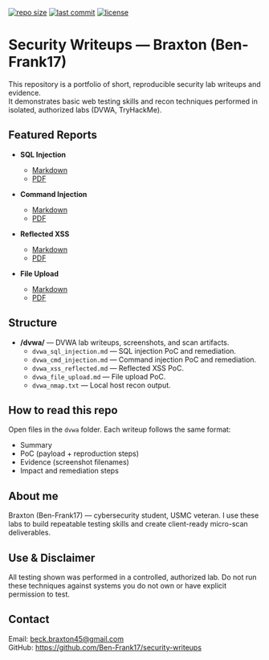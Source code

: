 [![repo size](https://img.shields.io/github/repo-size/Ben-Frank17/security-writeups)](https://github.com/Ben-Frank17/security-writeups)
[![last commit](https://img.shields.io/github/last-commit/Ben-Frank17/security-writeups)](https://github.com/Ben-Frank17/security-writeups/commits/main)
[![license](https://img.shields.io/github/license/Ben-Frank17/security-writeups)](https://github.com/Ben-Frank17/security-writeups/blob/main/LICENSE)


# Security Writeups — Braxton (Ben-Frank17)

This repository is a portfolio of short, reproducible security lab writeups and evidence.  
It demonstrates basic web testing skills and recon techniques performed in isolated, authorized labs (DVWA, TryHackMe).

## Featured Reports
- **SQL Injection**
  - [Markdown](dvwa/dvwa_sql_injection.md)
  - [PDF](dvwa/dvwa_sql_injection.pdf)

- **Command Injection**
  - [Markdown](dvwa/dvwa_cmd_injection.md)
  - [PDF](dvwa/dvwa_cmd_injection.pdf)

- **Reflected XSS**
  - [Markdown](dvwa/dvwa_xss_reflected.md)
  - [PDF](dvwa/dvwa_xss_reflected.pdf)

- **File Upload**
  - [Markdown](dvwa/dvwa_file_upload.md)
  - [PDF](dvwa/dvwa_file_upload.pdf)

## Structure
- **/dvwa/** — DVWA lab writeups, screenshots, and scan artifacts.  
  - `dvwa_sql_injection.md` — SQL injection PoC and remediation.  
  - `dvwa_cmd_injection.md` — Command injection PoC and remediation.  
  - `dvwa_xss_reflected.md` — Reflected XSS PoC.  
  - `dvwa_file_upload.md` — File upload PoC.  
  - `dvwa_nmap.txt` — Local host recon output.

## How to read this repo
Open files in the `dvwa` folder. Each writeup follows the same format:
- Summary  
- PoC (payload + reproduction steps)  
- Evidence (screenshot filenames)  
- Impact and remediation steps

## About me
Braxton (Ben-Frank17) — cybersecurity student, USMC veteran. I use these labs to build repeatable testing skills and create client-ready micro-scan deliverables.

## Use & Disclaimer
All testing shown was performed in a controlled, authorized lab. Do not run these techniques against systems you do not own or have explicit permission to test.

## Contact
Email: beck.braxton45@gmail.com  
GitHub: https://github.com/Ben-Frank17/security-writeups
